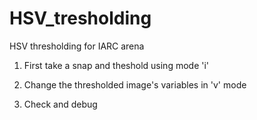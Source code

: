 # HSV_tresholding
HSV thresholding for IARC arena

1) First take a snap and theshold using mode 'i'

2) Change the thresholded image's variables in 'v' mode

3) Check and debug
